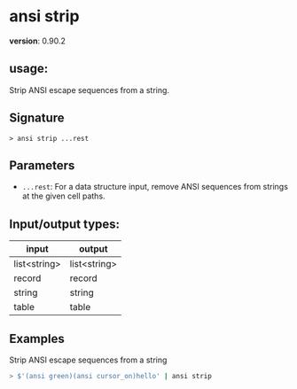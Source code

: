 # ansi strip

**version**: 0.90.2

## **usage**:

Strip ANSI escape sequences from a string.

## Signature

`> ansi strip ...rest`

## Parameters

- `...rest`: For a data structure input, remove ANSI sequences from strings at the given cell paths.

## Input/output types:

| input          | output         |
| -------------- | -------------- |
| list\<string\> | list\<string\> |
| record         | record         |
| string         | string         |
| table          | table          |

## Examples

Strip ANSI escape sequences from a string

```bash
> $'(ansi green)(ansi cursor_on)hello' | ansi strip
```
